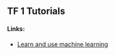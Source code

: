 ## TF 1 Tutorials
#### Links:
- [Learn and use machine learning](https://www.tensorflow.org/tutorials/keras)
